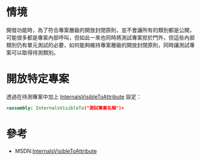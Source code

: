 # 情境

開發功能時，為了符合專案層級的開放封閉原則，並不會讓所有的類別都是公開，可能很多都是專案內部呼叫，但如此一來也同時將測試專案拒於門外，但這些內部類別仍有單元測試的必要，如何能夠維持專案層級的開放封閉原則，同時讓測試專案可以取得待測類別。

# 開放特定專案

透過在待測專案中加上 [InternalsVisibleToAttribute] 設定：

```xml
<assembly: InternalsVisibleTo("測試專案名稱")>
```

# 參考

* MSDN:[InternalsVisibleToAttribute]


[InternalsVisibleToAttribute]: https://msdn.microsoft.com/en-us/library/system.runtime.compilerservices.internalsvisibletoattribute.aspx 